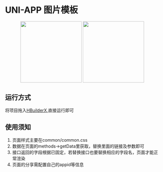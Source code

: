 # UNI-APP 图片模板
<p align="center">
    <img src="http://img-cdn-qiniu.dcloud.net.cn/uniapp/template/new.png" width="200"/>
    <img src="http://img-cdn-qiniu.dcloud.net.cn/uniapp/template/hot.png" width="200"/>
</p>


## 运行方式

将项目拖入[HBuilderX](http://www.dcloud.io/hbuilderx.html),直接运行即可

## 使用须知

1. 页面样式主要在common/common.css
2. 数据在页面的methods->getData里获取，替换里面的链接及参数即可
3. 接口返回的字段根据已固定，若替换接口也要替换相应的字段名，页面才能正常渲染
3. 页面的分享需配置自己的appid等信息




